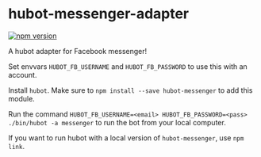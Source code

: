 # hubot-messenger-adapter

[![npm version](https://badge.fury.io/js/hubot-messenger.svg)](https://badge.fury.io/js/hubot-messenger)

A hubot adapter for Facebook messenger! 

Set envvars `HUBOT_FB_USERNAME` and `HUBOT_FB_PASSWORD` to use this with an account.

Install `hubot`. Make sure to `npm install --save hubot-messenger` to add this module. 

Run the command `HUBOT_FB_USERNAME=<email> HUBOT_FB_PASSWORD=<pass> ./bin/hubot -a messenger` to run the bot from your local computer.

If you want to run hubot with a local version of `hubot-messenger`, use `npm link`.
